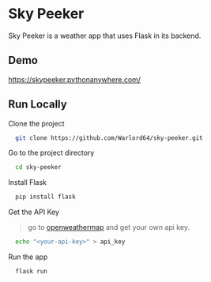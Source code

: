 
# Sky Peeker

Sky Peeker is a weather app that uses Flask in its backend.

## Demo

https://skypeeker.pythonanywhere.com/

## Run Locally

Clone the project

```bash
  git clone https://github.com/Warlord64/sky-peeker.git
```

Go to the project directory

```bash
  cd sky-peeker
```

Install Flask

```bash
  pip install flask
```

Get the API Key

> go to [openweathermap](https://openweathermap.org/) and get your own api key.
```bash
  echo "<your-api-key>" > api_key
```

Run the app

```bash
  flask run
```
